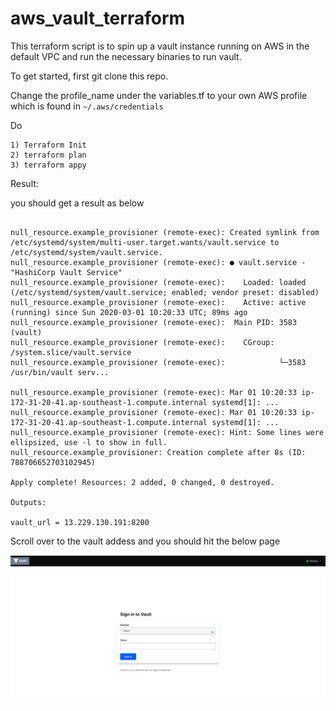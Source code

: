 # aws_vault_terraform

This terraform script is to spin up a vault instance running on AWS in the default VPC and run the necessary binaries to run vault. 

To get started, first git clone this repo. 

Change the profile_name under the variables.tf to your own AWS profile which is found in ```~/.aws/credentials ```

Do

```
1) Terraform Init
2) terraform plan
3) terraform appy
```

Result: 

you should get a result as below

```

null_resource.example_provisioner (remote-exec): Created symlink from /etc/systemd/system/multi-user.target.wants/vault.service to /etc/systemd/system/vault.service.
null_resource.example_provisioner (remote-exec): ● vault.service - "HashiCorp Vault Service"
null_resource.example_provisioner (remote-exec):    Loaded: loaded (/etc/systemd/system/vault.service; enabled; vendor preset: disabled)
null_resource.example_provisioner (remote-exec):    Active: active (running) since Sun 2020-03-01 10:20:33 UTC; 89ms ago
null_resource.example_provisioner (remote-exec):  Main PID: 3583 (vault)
null_resource.example_provisioner (remote-exec):    CGroup: /system.slice/vault.service
null_resource.example_provisioner (remote-exec):            └─3583 /usr/bin/vault serv...

null_resource.example_provisioner (remote-exec): Mar 01 10:20:33 ip-172-31-20-41.ap-southeast-1.compute.internal systemd[1]: ...
null_resource.example_provisioner (remote-exec): Mar 01 10:20:33 ip-172-31-20-41.ap-southeast-1.compute.internal systemd[1]: ...
null_resource.example_provisioner (remote-exec): Hint: Some lines were ellipsized, use -l to show in full.
null_resource.example_provisioner: Creation complete after 8s (ID: 788706652703102945)

Apply complete! Resources: 2 added, 0 changed, 0 destroyed.

Outputs:

vault_url = 13.229.130.191:8200
```

Scroll over to the vault addess and you should hit the below page

![Image description](https://github.com/leeadh/aws_vault_terraform/blob/master/files/vault.png)

